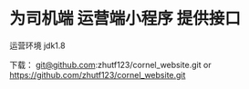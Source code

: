 # 为司机端  运营端小程序 提供接口

运营环境
jdk1.8

下载：
git@github.com:zhutf123/cornel_website.git
or
https://github.com/zhutf123/cornel_website.git

